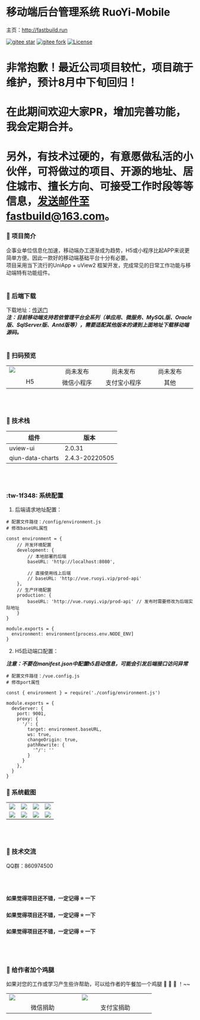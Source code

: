 # 移动端后台管理系统 RuoYi-Mobile
主页：<a href="http://fastbuild.run" target="_blank">http://fastbuild.run</a> 

[![gitee star](https://gitee.com/yinm/RuoYi-Mobile/badge/star.svg?theme=dark)]('https://gitee.com/yinm/RuoYi-Mobile/stargazers')
[![gitee fork](https://gitee.com/yinm/RuoYi-Mobile/badge/fork.svg?theme=dark)]('https://gitee.com/yinm/RuoYi-Mobile/members')
[![License](https://img.shields.io/badge/license-Apache%202-4EB1BA.svg)](https://www.apache.org/licenses/LICENSE-2.0.html)

# 非常抱歉！最近公司项目较忙，项目疏于维护，预计8月中下旬回归！
# 在此期间欢迎大家PR，增加完善功能，我会定期合并。
# 另外，有技术过硬的，有意愿做私活的小伙伴，可将做过的项目、开源的地址、居住城市、擅长方向、可接受工作时段等等信息，发送邮件至fastbuild@163.com。

### :peach: 项目简介
企事业单位信息化加速，移动端办工逐渐成为趋势，H5或小程序比起APP来说更简单方便。因此一款好的移动端基础平台十分有必要。<br>
项目采用当下流行的UniApp + uView2 框架开发，完成常见的日常工作功能与移动端特有功能组件。
<br><br>

### :pear: 后端下载
下载地址：<a href="http://fastbuild.run" target="_blank">传送门</a><br>
***注：目前移动端支持若依管理平台全系列（单应用、微服务、MySQL版、Oracle版、SqlServer版、Antd版等），需要适配其他版本的请到上面地址下载移动端源码。***
<br><br>

###  :strawberry: 扫码预览
<table>
    <tr>
        <td valign="top" width="180"><img src="https://images.gitee.com/uploads/images/2022/0526/091635_6bfffb01_1203341.png"/></td>
        <td valign="center" align="center" width="180">尚未发布</td>
        <td valign="center" align="center" width="180">尚未发布</td>
        <td valign="center" align="center" width="180">尚未发布</td>
    </tr>
    <tr>
        <td valign="top" align="center">H5</td>
        <td valign="top" align="center">微信小程序</td>
        <td valign="top" align="center">支付宝小程序</td>
        <td valign="top" align="center">其他</td>
    </tr>
</table>
<br><br>

###  :watermelon:  技术栈
| 组件       | 版本     |
|----------|--------|
| uview-ui | 2.0.31 |
| qiun-data-charts | 2.4.3-20220505 |

<br><br>

###   :tw-1f348:   系统配置
1. 后端请求地址配置：

```
# 配置文件路径：/config/environment.js
# 修改baseURL属性

const environment = {
	// 开发环境配置
	development: {
		// 本地部署的后端
		baseURL: 'http://localhost:8080',
		
		// 直接使用线上后端
		// baseURL: 'http://vue.ruoyi.vip/prod-api'
	},
	// 生产环境配置
	production: {
		baseURL: 'http://vue.ruoyi.vip/prod-api' // 发布时需要修改为后端实际地址
	}
}

module.exports = {
  environment: environment[process.env.NODE_ENV]
}
```
2. H5启动端口配置：

***注意：不要在manifest.json中配置h5启动信息，可能会引发后端接口访问异常***

```
# 配置文件路径：/vue.config.js
# 修改port属性

const { environment } = require('./config/environment.js')

module.exports = {
  devServer: {
    port: 9001,
    proxy: {
      '/': {
        target: environment.baseURL,
        ws: true,
        changeOrigin: true,
        pathRewrite: {
          '^/': ''
        }
      }
    },
  }
}

```




###    :lemon:   系统截图
<table>
    <tr>
        <td valign="top"><img src="https://gitee.com/yinm/RuoYi-Mobile/raw/master/static/preview/login.jpg"/></td>
        <td valign="top"><img src="https://gitee.com/yinm/RuoYi-Mobile/raw/master/static/preview/index.jpg"/></td>
        <td valign="top"><img src="https://gitee.com/yinm/RuoYi-Mobile/raw/master/static/preview/work.jpg"/></td>
        <td valign="top"><img src="https://gitee.com/yinm/RuoYi-Mobile/raw/master/static/preview/my.jpg"/></td>
    </tr>
    <tr>
        <td valign="top"><img src="https://gitee.com/yinm/RuoYi-Mobile/raw/master/static/preview/notice-m.jpg"/></td>
        <td valign="top"><img src="https://gitee.com/yinm/RuoYi-Mobile/raw/master/static/preview/notice-e.jpg"/></td>
        <td valign="top"><img src="https://gitee.com/yinm/RuoYi-Mobile/raw/master/static/preview/prefile.jpg"/></td>
        <td valign="top"><img src="https://gitee.com/yinm/RuoYi-Mobile/raw/master/static/preview/pwd-reset.jpg"/></td>
    </tr>
</table>
<br><br>

###  :lollipop: 技术交流
QQ群：860974500

<br><br>
#### 如果觉得项目还不错，一定记得 :star: 一下
#### 如果觉得项目还不错，一定记得 :star: 一下
#### 如果觉得项目还不错，一定记得 :star: 一下
<br><br>

###  :poultry_leg:  给作者加个鸡腿
如果对您的工作或学习产生些许帮助，可以给作者的午餐加一个鸡腿 :poultry_leg:  :poultry_leg:  :poultry_leg: ！~~
<table>
    <tr>
        <td valign="top" width="180"><img src="https://gitee.com/yinm/RuoYi-Mobile/raw/master/static/preview/wechat_pay.jpg"/></td>
        <td valign="top" width="180"><img src="https://gitee.com/yinm/RuoYi-Mobile/raw/master/static/preview/ali_pay.jpg"/></td>
    </tr>
    <tr>
        <td valign="top" align="center">微信捐助</td>
        <td valign="top" align="center">支付宝捐助</td>
    </tr>
</table>